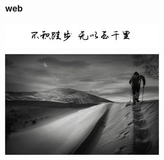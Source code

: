 # web

<br />
<img  src='../img/bjkb.PNG' width="600" alt="logo">
<br />
<br />
<div align="center">
<img  src='../img/01.jpeg' width="600" alt="logo" />
</div>
<br />
<br />
